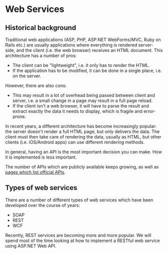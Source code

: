 # Web Services

## Historical background

Traditional web applications (ASP, PHP, ASP.NET WebForms/MVC, Ruby on Rails etc.) are usually applications where everything is rendered server-side, and the client (i.e. the web browser) receives an HTML document. This architecture has a number of pros:

* The client can be "lightweight", i.e. it only has to render the HTML.
* If the application has to be modified, it can be done in a single place, i.e. on the server.

However, there are also cons:

* This may result in a lot of overhead being passed between client and server, i.e. a small change in a page may result in a full page reload.
* If the client isn't a web browser, it will have to parse the result and extract exactly the data it needs to display, which is fragile and error-prone.

In recent years, a different architecture has become increasingly popular: the server doesn't render a full HTML page, but only delivers the data. The client must then take care of rendering the data, usually as HTML, but other clients (i.e. iOS/Android apps) can use different rendering methods.

In general, having an API is the most important decision you can make. How it is implemented is less important.

The number of APIs which are publicly available keeps growing, as well as [pages which list official APIs](http://www.reddit.com/r/programming/comments/2dq2im/a_page_listing_apis_in_iceland_are_there_similar/).

## Types of web services

There are a number of different types of web services which have been developed over the course of years:

* SOAP
* REST
* WCF

Recently, REST services are becoming more and more popular. We will spend most of the time looking at how to implement a RESTful web service using ASP.NET Web API.
